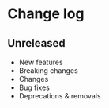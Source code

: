 # Change log

## Unreleased

* New features
* Breaking changes
* Changes
* Bug fixes
* Deprecations & removals
